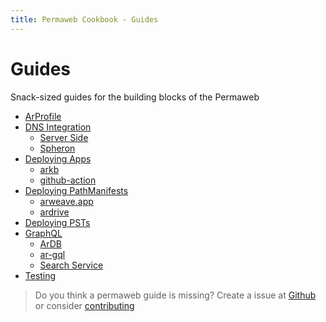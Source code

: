 ```yaml
---
title: Permaweb Cookbook - Guides
---
```


# Guides

Snack-sized guides for the building blocks of the Permaweb

-   [ArProfile](arprofile.md)
-   [DNS Integration](dns-integration/server-side.md)
    -   [Server Side](dns-integration/server-side.md)
    -   [Spheron](dns-integration/spheron.md)
-   [Deploying Apps](deployment/index.md)
    -   [arkb](deployment/arkb.md)
    -   [github-action](deployment/github-action.md)
-   [Deploying PathManifests](deploying-manifests/deployingManifests.md)
    -   [arweave.app](deploying-manifests/arweave-app.md)
    -   [ardrive](deploying-manifests/ardrive.md)
-   [Deploying PSTs](deploying-psts.md)
-   [GraphQL](querying-arweave/queryingArweave.md)
    -   [ArDB](querying-arweave/ardb.md)
    -   [ar-gql](querying-arweave/ar-gql.md)
    -   [Search Service](querying-arweave/search-indexing-service.md)
-   [Testing](testing/arlocal.md)

> Do you think a permaweb guide is missing? Create a issue at [Github](https://github.com/twilson63/permaweb-cookbook/issues) or consider [contributing](../getting-started/contributing.md)
